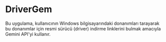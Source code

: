 # DriverGem
Bu uygulama, kullanıcının Windows bilgisayarındaki donanımları tarayarak bu donanımlar için resmi sürücü (driver) indirme linklerini bulmak amacıyla Gemini API'yi kullanır. 
